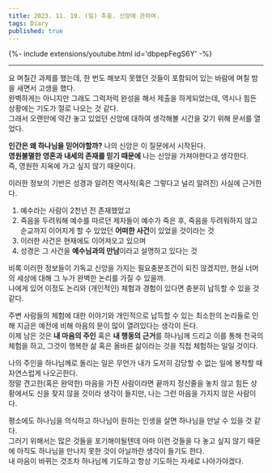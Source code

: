 ```yaml
---
title: 2023. 11. 19. (일) 추움. 신앙에 관하여.
tags: Diary
published: true
---
```


<!--more-->

{%- include extensions/youtube.html id='dbpepFegS6Y' -%}

---

요 며칠간 과제를 했는데, 한 번도 해보지 못했던 것들이 포함되어 있는 바람에 며칠 밤을 새면서 고생을 했다. \
완벽하게는 아니지만 그래도 그럭저럭 완성을 해서 제출을 하게되었는데, 역시나 힘든 상황에는 기도가 절로 나오는 것 같다. \
그래서 오랜만에 약간 놓고 있었던 신앙에 대하여 생각해볼 시간을 갖기 위해 문서를 열었다.

**인간은 왜 하나님을 믿어야할까?** 나의 신앙은 이 질문에서 시작된다. \
**영원불멸한 영혼과 내세의 존재를 믿기 때문에** 나는 신앙을 가져야한다고 생각한다. \
즉, 영원한 지옥에 가고 싶지 않기 때문이다.

이러한 정보의 기반은 성경과 알려진 역사적(혹은 그렇다고 널리 알려진) 사실에 근거한다.
1. 예수라는 사람이 2천년 전 존재했었고
2. 죽음을 두려워해 예수를 따르던 제자들이 예수가 죽은 후, 죽음을 두려워하지 않고 순교까지 이어지게 할 수 있었던 **어떠한 사건**이 있었을 것이라는 것
3. 이러한 사건은 현재에도 이어져오고 있으며
4. 성경은 그 사건을 **예수님과의 만남**이라고 설명하고 있다는 것

비록 이러한 정보들이 기독교 신앙을 가지는 필요충분조건이 되진 않겠지만, 현실 너머의 세상에 대해 그 누가 완벽한 논리를 가질 수 있을까. \
나에게 있어 이정도 논리와 (개인적인) 체험과 경험이 있다면 충분히 납득할 수 있을 것 같다.

주변 사람들의 체험에 대한 이야기와 개인적으로 납득할 수 있는 최소한의 논리들로 인해 지금은 예전에 비해 마음의 문이 많이 열려있다는 생각이 든다. \
이제 남은 것은 **내 마음의 주인** 혹은 **내 행동의 근거**를 하나님께 드리고 이를 통해 천국의 체험을 하고, 그것이 행복한 삶 혹은 올바른 삶이라는 것을 직접 체험하는 일일 것이다.

나의 주인을 하나님께로 돌리는 일은 무언가 내가 도저히 감당할 수 없는 일에 봉착할 때 자연스럽게 나오곤한다. \
정말 견고한(혹은 완악한) 마음을 가진 사람이라면 끝까지 정신줄을 놓치 않고 힘든 상황에서도 신을 찾지 않을 것이라 생각이 들지만, 나는 그런 마음을 가지지 않은 사람이다.

평소에도 하나님을 의식하고 하나님이 원하는 인생을 살면 하나님을 만날 수 있을 것 같다. \
그러기 위해서는 많은 것들을 포기해야될텐데 아마 이런 것들을 다 놓고 싶지 않기 때문에 아직도 하나님을 만나지 못한 것이 아닐까란 생각이 들기도 한다. \
내 마음이 바뀌는 것조차 하나님께 기도하고 항상 기도하는 자세로 나아가야겠다.
